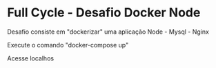 # Full Cycle - Desafio Docker Node

Desafio consiste em "dockerizar" uma aplicação Node - Mysql - Nginx

Execute o comando "docker-compose up"

Acesse localhos
